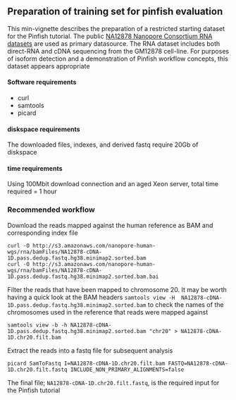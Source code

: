 ## Preparation of training set for pinfish evaluation

This min-vignette describes the preparation of a restricted starting dataset for the Pinfish tutorial. The public [NA12878 Nanopore Consortium RNA datasets](https://github.com/nanopore-wgs-consortium/NA12878/blob/master/RNA.md) are used as primary datasource. The RNA dataset includes both direct-RNA and cDNA sequencing from the GM12878 cell-line. For purposes of isoform detection and a demonstration of Pinfish workflow concepts, this dataset appears appropriate

#### Software requirements

* curl
* samtools
* picard

#### diskspace requirements

The downloaded files, indexes, and derived fastq require 20Gb of diskspace

#### time requirements

Using 100Mbit download connection and an aged Xeon server, total time required = 1 hour

### Recommended workflow

Download the reads mapped against the human reference as BAM and corresponding index file

```
curl -O http://s3.amazonaws.com/nanopore-human-wgs/rna/bamFiles/NA12878-cDNA-1D.pass.dedup.fastq.hg38.minimap2.sorted.bam
curl -O http://s3.amazonaws.com/nanopore-human-wgs/rna/bamFiles/NA12878-cDNA-1D.pass.dedup.fastq.hg38.minimap2.sorted.bam.bai
```

Filter the reads that have been mapped to chromosome 20. It may be worth having a quick look at the BAM headers `samtools view -H  NA12878-cDNA-1D.pass.dedup.fastq.hg38.minimap2.sorted.bam` to check the names of the chromosomes used in the reference that reads were mapped against

```
samtools view -b -h NA12878-cDNA-1D.pass.dedup.fastq.hg38.minimap2.sorted.bam "chr20" > NA12878-cDNA-1D.chr20.filt.bam
```

Extract the reads into a fastq file for subsequent analysis

```
picard SamToFastq I=NA12878-cDNA-1D.chr20.filt.bam FASTQ=NA12878-cDNA-1D.chr20.filt.fastq INCLUDE_NON_PRIMARY_ALIGNMENTS=false
```

The final file; `NA12878-cDNA-1D.chr20.filt.fastq`, is the required input for the Pinfish tutorial